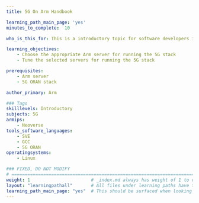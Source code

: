 ```yaml
---
title: 5G On Arm Handbook

learning_path_main_page: 'yes'
minutes_to_complete:  10

who_is_this_for: This is a introductory topic for software developers interested in running the 5G stack on Arm

learning_objectives: 
    - Choose the appropriate Arm server for running the 5G stack
    - Tune the selected servers for running the 5G stack

prerequisites:
    - Arm server 
    - 5G ORAN stack

author_primary: Arm

### Tags
skilllevels: Introductory
subjects: 5G
armips:
    - Neoverse
tools_software_languages:
    - SVE
    - GCC
    - 5G ORAN
operatingsystems:
    - Linux

### FIXED, DO NOT MODIFY
# ================================================================================
weight: 1                       # _index.md always has weight of 1 to order correctly
layout: "learningpathall"       # All files under learning paths have this same wrapper
learning_path_main_page: "yes"  # This should be surfaced when looking for related content. Only set for _index.md of learning path content.
---
```

